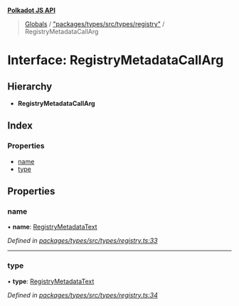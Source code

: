**[Polkadot JS API](../README.md)**

> [Globals](../globals.md) / ["packages/types/src/types/registry"](../modules/_packages_types_src_types_registry_.md) / RegistryMetadataCallArg

# Interface: RegistryMetadataCallArg

## Hierarchy

* **RegistryMetadataCallArg**

## Index

### Properties

* [name](_packages_types_src_types_registry_.registrymetadatacallarg.md#name)
* [type](_packages_types_src_types_registry_.registrymetadatacallarg.md#type)

## Properties

### name

•  **name**: [RegistryMetadataText](_packages_types_src_types_registry_.registrymetadatatext.md)

*Defined in [packages/types/src/types/registry.ts:33](https://github.com/polkadot-js/api/blob/d3703c072/packages/types/src/types/registry.ts#L33)*

___

### type

•  **type**: [RegistryMetadataText](_packages_types_src_types_registry_.registrymetadatatext.md)

*Defined in [packages/types/src/types/registry.ts:34](https://github.com/polkadot-js/api/blob/d3703c072/packages/types/src/types/registry.ts#L34)*
